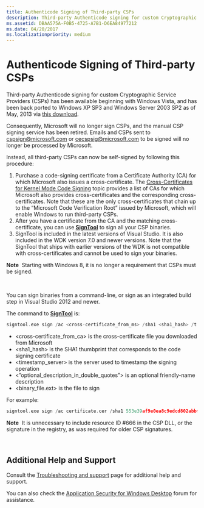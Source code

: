 ```yaml
---
title: Authenticode Signing of Third-party CSPs
description: Third-party Authenticode signing for custom Cryptographic Service Providers (CSPs) has been available beginning with Windows Vista, and has been back ported to Windows XP SP3 and Windows Server 2003 SP2 as of May, 2013 via this download.
ms.assetid: DBAA575A-F0B5-4725-A7B1-D6EA84977212
ms.date: 04/20/2017
ms.localizationpriority: medium
---
```


# Authenticode Signing of Third-party CSPs


Third-party Authenticode signing for custom Cryptographic Service Providers (CSPs) has been available beginning with Windows Vista, and has been back ported to Windows XP SP3 and Windows Server 2003 SP2 as of May, 2013 via [this download](http://support.microsoft.com/kb/2836198).

Consequently, Microsoft will no longer sign CSPs, and the manual CSP signing service has been retired. Emails and CSPs sent to cspsign@microsoft.com or cecspsig@microsoft.com to be signed will no longer be processed by Microsoft.

Instead, all third-party CSPs can now be self-signed by following this procedure:

1.  Purchase a code-signing certificate from a Certificate Authority (CA) for which Microsoft also issues a cross-certificate. The [Cross-Certificates for Kernel Mode Code Signing](cross-certificates-for-kernel-mode-code-signing.md) topic provides a list of CAs for which Microsoft also provides cross-certificates and the corresponding cross-certificates. Note that these are the only cross-certificates that chain up to the “Microsoft Code Verification Root” issued by Microsoft, which will enable Windows to run third-party CSPs.
2.  After you have a certificate from the CA and the matching cross-certificate, you can use [**SignTool**](https://msdn.microsoft.com/library/windows/hardware/ff551778) to sign all your CSP binaries.
3.  SignTool is included in the latest versions of Visual Studio. It is also included in the WDK version 7.0 and newer versions. Note that the SignTool that ships with earlier versions of the WDK is not compatible with cross-certificates and cannot be used to sign your binaries.

**Note**  Starting with Windows 8, it is no longer a requirement that CSPs must be signed.

 

You can sign binaries from a command-line, or sign as an integrated build step in Visual Studio 2012 and newer.

The command to [**SignTool**](https://msdn.microsoft.com/library/windows/hardware/ff551778) is:

```cpp
signtool.exe sign /ac <cross-certificate_from_ms> /sha1 <sha1_hash> /t <timestamp_server> /d <”optional_description_in_double_quotes”> <binary_file.ext>
```

-   &lt;cross-certificate_from_ca&gt; is the cross-certificate file you downloaded from Microsoft
-   &lt;sha1_hash&gt; is the SHA1 thumbprint that corresponds to the code signing certificate
-   &lt;timestamp_server&gt; is the server used to timestamp the signing operation
-   &lt;”optional_description_in_double_quotes”&gt; is an optional friendly-name description
-   &lt;binary_file.ext&gt; is the file to sign

For example:

```cpp
signtool.exe sign /ac certificate.cer /sha1 553e39af9e0ea8c9edcd802abbf103166f81fa50 /t "http://timestamp.verisign.com/scripts/timstamp.dll" /d "My Cryptographic Service Provider" csp.dll
```

**Note**  It is unnecessary to include resource ID \#666 in the CSP DLL, or the signature in the registry, as was required for older CSP signatures.

 

## Additional Help and Support


Consult the [Troubleshooting and support](https://msdn.microsoft.com/hh361695) page for additional help and support.

You can also check the [Application Security for Windows Desktop](http://social.msdn.microsoft.com/Forums/home?forum=windowssecurity) forum for assistance.

 

 





